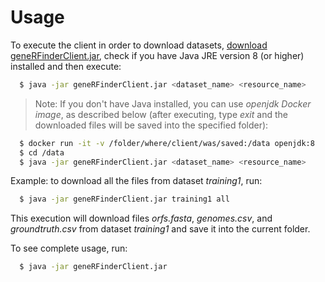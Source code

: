 # Usage

To execute the client in order to download datasets, [download geneRFinderClient.jar](https://github.com/kriowloo/raissa/raw/master/geneRFinderClient.jar), check if you have Java JRE version 8 (or higher) installed and then execute:

```sh
  $ java -jar geneRFinderClient.jar <dataset_name> <resource_name>
```
> Note: If you don't have Java installed, you can use *openjdk Docker image*, as described below (after executing, type *exit* and the downloaded files will be saved into the specified folder):

```sh
  $ docker run -it -v /folder/where/client/was/saved:/data openjdk:8
  $ cd /data
  $ java -jar geneRFinderClient.jar <dataset_name> <resource_name>
```


Example: to download all the files from dataset *training1*, run:

```sh
  $ java -jar geneRFinderClient.jar training1 all
```
This execution will download files *orfs.fasta*, *genomes.csv*, and *groundtruth.csv* from dataset *training1* and save it into the current folder.

To see complete usage, run:

```sh
  $ java -jar geneRFinderClient.jar
```
